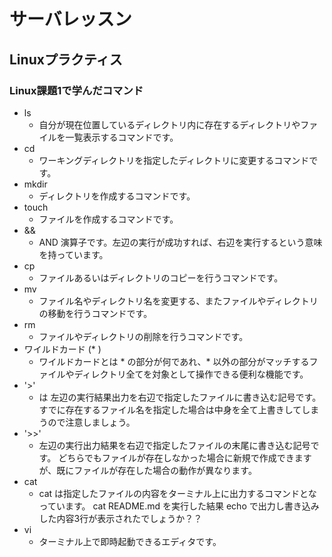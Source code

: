 # サーバレッスン
Linuxプラクティス
-----------------
### Linux課題1で学んだコマンド
- ls
  - 自分が現在位置しているディレクトリ内に存在するディレクトリやファイルを一覧表示するコマンドです。
- cd
  - ワーキングディレクトリを指定したディレクトリに変更するコマンドです。
- mkdir
  - ディレクトリを作成するコマンドです。
- touch
  - ファイルを作成するコマンドです。
- &&
  - AND 演算子です。左辺の実行が成功すれば、右辺を実行するという意味を持っています。
- cp
  - ファイルあるいはディレクトリのコピーを行うコマンドです。
- mv
  - ファイル名やディレクトリ名を変更する、またファイルやディレクトリの移動を行うコマンドです。
- rm
  - ファイルやディレクトリの削除を行うコマンドです。
- ワイルドカード (*
)
  - ワイルドカードとは * の部分が何であれ、* 以外の部分がマッチするファイルやディレクトリ全てを対象として操作できる便利な機能です。
- '>'
  - は 左辺の実行結果出力を右辺で指定したファイルに書き込む記号です。
すでに存在するファイル名を指定した場合は中身を全て上書きしてしまうので注意しましょう。
- '>>'
  - 左辺の実行出力結果を右辺で指定したファイルの末尾に書き込む記号です。
どちらでもファイルが存在しなかった場合に新規で作成できますが、既にファイルが存在した場合の動作が異なります。
- cat
  - cat は指定したファイルの内容をターミナル上に出力するコマンドとなっています。
cat README.md を実行した結果 echo で出力し書き込みした内容3行が表示されたでしょうか？？
- vi
  - ターミナル上で即時起動できるエディタです。
